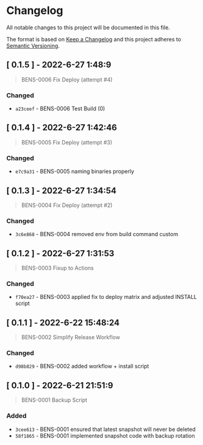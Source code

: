 
# Changelog

All notable changes to this project will be documented in this file.

The format is based on [Keep a Changelog](https://keepachangelog.com/en/1.0.0/)
and this project adheres to [Semantic Versioning](https://semver.org/spec/v2.0.0.html).



## [ 0.1.5 ] - 2022-6-27 1:48:9

> BENS-0006 Fix Deploy (attempt #4)

### Changed

- `a23ceef` - BENS-0006 Test Build (0)



## [ 0.1.4 ] - 2022-6-27 1:42:46

> BENS-0005 Fix Deploy (attempt #3)

### Changed

- `e7c9a31` - BENS-0005 naming binaries properly



## [ 0.1.3 ] - 2022-6-27 1:34:54

> BENS-0004 Fix Deploy (attempt #2)

### Changed

- `3c6e868` - BENS-0004 removed env from build command custom



## [ 0.1.2 ] - 2022-6-27 1:31:53

> BENS-0003 Fixup to Actions

### Changed

- `f70ea27` - BENS-0003 applied fix to deploy matrix and adjusted INSTALL script



## [ 0.1.1 ] - 2022-6-22 15:48:24

> BENS-0002 Simplify Release Workflow

### Changed

- `d98b829` - BENS-0002 added workflow + install script



## [ 0.1.0 ] - 2022-6-21 21:51:9

> BENS-0001 Backup Script

### Added

- `3cee613` - BENS-0001 ensured that latest snapshot will never be deleted
- `58f1865` - BENS-0001 implemented snapshot code with backup rotation